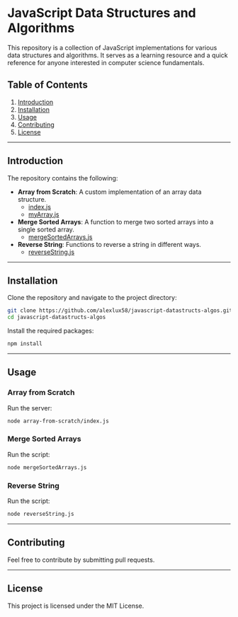 # JavaScript Data Structures and Algorithms

This repository is a collection of JavaScript implementations for various data structures and algorithms. It serves as a learning resource and a quick reference for anyone interested in computer science fundamentals.

## Table of Contents

1. [Introduction](#introduction)
2. [Installation](#installation)
3. [Usage](#usage)
4. [Contributing](#contributing)
5. [License](#license)

---

## Introduction

The repository contains the following:

- **Array from Scratch**: A custom implementation of an array data structure.
  - [index.js](https://github.com/alexlux58/javascript-datastructs-algos/blob/main/array-from-scratch/index.js)
  - [myArray.js](https://github.com/alexlux58/javascript-datastructs-algos/blob/main/array-from-scratch/myArray.js)
- **Merge Sorted Arrays**: A function to merge two sorted arrays into a single sorted array.
  - [mergeSortedArrays.js](https://github.com/alexlux58/javascript-datastructs-algos/blob/main/mergeSortedArrays.js)
- **Reverse String**: Functions to reverse a string in different ways.
  - [reverseString.js](https://github.com/alexlux58/javascript-datastructs-algos/blob/main/reverseString.js)

---

## Installation

Clone the repository and navigate to the project directory:

```bash
git clone https://github.com/alexlux58/javascript-datastructs-algos.git
cd javascript-datastructs-algos
```

Install the required packages:

```bash
npm install
```

---

## Usage

### Array from Scratch

Run the server:

```bash
node array-from-scratch/index.js
```

### Merge Sorted Arrays

Run the script:

```bash
node mergeSortedArrays.js
```

### Reverse String

Run the script:

```bash
node reverseString.js
```

---

## Contributing

Feel free to contribute by submitting pull requests.

---

## License

This project is licensed under the MIT License.
